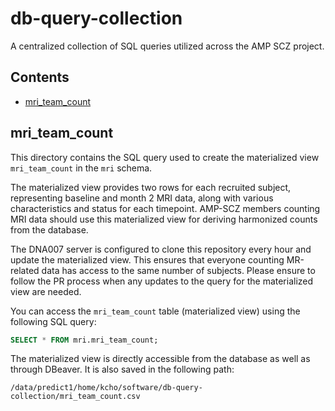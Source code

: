 # db-query-collection
A centralized collection of SQL queries utilized across the AMP SCZ project.

## Contents
- [mri_team_count](#mri_team_count)

## mri_team_count

This directory contains the SQL query used to create the materialized view `mri_team_count` in the `mri` schema.

The materialized view provides two rows for each recruited subject, representing baseline and month 2 MRI data,
along with various characteristics and status for each timepoint. AMP-SCZ members counting MRI data should use
this materialized view for deriving harmonized counts from the database.

The DNA007 server is configured to clone this repository every hour and update the materialized view.
This ensures that everyone counting MR-related data has access to the same number of subjects.
Please ensure to follow the PR process when any updates to the query for the materialized view are needed.

You can access the `mri_team_count` table (materialized view) using the following SQL query:

```sql
SELECT * FROM mri.mri_team_count;
```

The materialized view is directly accessible from the database as well as through DBeaver. It is also saved in the following path:

```
/data/predict1/home/kcho/software/db-query-collection/mri_team_count.csv
```

